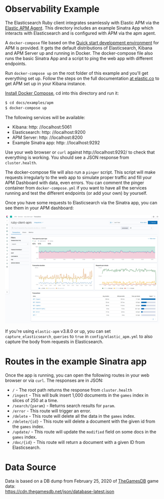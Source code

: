 # Observability Example

The Elasticsearch Ruby client integrates seamlessly with Elastic APM via the [Elastic APM Agent](https://github.com/elastic/apm-agent-ruby). This directory includes an example Sinatra App which interacts with Elasticsearch and is configured with APM via the apm agent.

A `docker-compose` file based on the [Quick start development environment](https://www.elastic.co/guide/en/apm/get-started/current/quick-start-overview.html) for APM is provided. It gets the default distributions of Elasticsearch, Kibana and APM Server up and running in Docker. The docker-compose file also runs the basic Sinatra App and a script to ping the web app with different endpoints.

Run `docker-compose up` on the root folder of this example and you'll get everything set up. Follow the steps on the full documentation [at elastic.co](https://www.elastic.co/guide/en/apm/get-started/current/quick-start-overview.html) to get APM set up in your Kibana instance.

[Install Docker Compose](https://docs.docker.com/compose/install/), cd into this directory and run it:

```bash
$ cd docs/examples/apm
$ docker-compose up
```

The following services will be available:

- Kibana:              http: //localhost:5061
- Elasticsearch:       http: //localhost:9200
- APM Server:          http: //localhost:8200
- Example Sinatra app: http: //localhost:9292

Use your web browser or `curl` against http://localhost:9292/ to check that everything is working. You should see a JSON response from `cluster.health`.

The docker-compose file will also run a `pinger` script. This script will make requests irregularly to the web app to simulate proper traffic and fill your APM Dashboard with data, even errors. You can comment the pinger container from `docker-compose.yml` if you want to have all the services running and test the different endpoints (or add your own) by yourself.

Once you have some requests to Elasticsearch via the Sinatra app, you can see them in your APM dashboard:

![Kibana APM Dashboard](screenshot.jpg)

If you're using `elastic-apm` v3.8.0 or up, you can set `capture_elasticsearch_queries` to `true` in `config/elastic_apm.yml` to also capture the body from requests in Elasticsearch.

# Routes in the example Sinatra app

Once the app is running, you can open the following routes in your web browser or via `curl`. The responses are in JSON:

* `/` - The root path returns the response from `cluster.health`
* `/ingest` - This will bulk insert 1,000 documents in the `games` index in slices of 250 at a time.
* `/search/{param}` - Returns search results for `param`.
* `/error` - This route will trigger an error.
* `/delete` - This route will delete all the data in the `games` index.
* `/delete/{id}` - This route will delete a document with the given id from the `games` index.
* `/update/` - This route will update the `modified` field on some docs in the `games` index.
* `/doc/{id}` - This route will return a document with a given ID from Elasticsearch.

# Data Source

Data is based on a DB dump from February 25, 2020 of [TheGamesDB](https://thegamesdb.net/) game data:  
https://cdn.thegamesdb.net/json/database-latest.json
